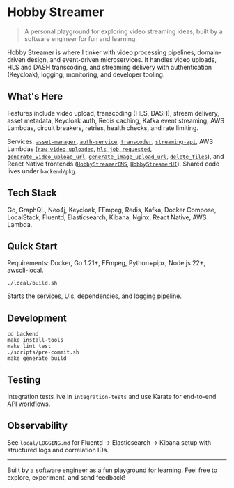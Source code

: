 # Hobby Streamer

> A personal playground for exploring video streaming ideas, built by a software engineer for fun and learning.

Hobby Streamer is where I tinker with video processing pipelines, domain-driven design, and event-driven microservices. It handles video uploads, HLS and DASH transcoding, and streaming delivery with authentication (Keycloak), logging, monitoring, and developer tooling.

## What's Here

Features include video upload, transcoding (HLS, DASH), stream delivery, asset metadata, Keycloak auth, Redis caching, Kafka event streaming, AWS Lambdas, circuit breakers, retries, health checks, and rate limiting.

Services: [`asset-manager`](backend/asset-manager/README.md), [`auth-service`](backend/auth-service/README.md), [`transcoder`](backend/transcoder/README.md), [`streaming-api`](backend/streaming-api/README.md), AWS Lambdas ([`raw_video_uploaded`](backend/lambdas/cmd/raw_video_uploaded/README.md), [`hls_job_requested`](backend/lambdas/cmd/hls_job_requested/README.md), [`generate_video_upload_url`](backend/lambdas/cmd/generate_video_upload_url/README.md), [`generate_image_upload_url`](backend/lambdas/cmd/generate_image_upload_url/README.md), [`delete_files`](backend/lambdas/cmd/delete_files/README.md)), and React Native frontends ([`HobbyStreamerCMS`](frontend/HobbyStreamerCMS/README.md), [`HobbyStreamerUI`](frontend/HobbyStreamerUI/README.md)). Shared code lives under `backend/pkg`.

## Tech Stack

Go, GraphQL, Neo4j, Keycloak, FFmpeg, Redis, Kafka, Docker Compose, LocalStack, Fluentd, Elasticsearch, Kibana, Nginx, React Native, AWS Lambda.

## Quick Start

Requirements: Docker, Go 1.21+, FFmpeg, Python+pipx, Node.js 22+, awscli-local.

```
./local/build.sh
```

Starts the services, UIs, dependencies, and logging pipeline.

## Development

```
cd backend
make install-tools
make lint test
./scripts/pre-commit.sh
make generate build
```

## Testing

Integration tests live in `integration-tests` and use Karate for end-to-end API workflows.

## Observability

See `local/LOGGING.md` for Fluentd → Elasticsearch → Kibana setup with structured logs and correlation IDs.

---

Built by a software engineer as a fun playground for learning. Feel free to explore, experiment, and send feedback!